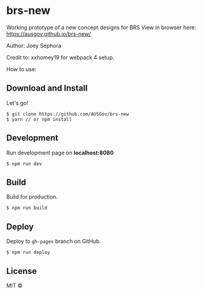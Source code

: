 # brs-new
Working prototype of a new concept designs for BRS
View in browser here: https://ausgov.github.io/brs-new/

Author: Joey Sephora

Credit to: xxhomey19 for webpack 4 setup.

How to use:

## Download and Install

Let's go!

```
$ git clone https://github.com/AUSGov/brs-new
$ yarn // or npm install
```

## Development

Run development page on **localhost:8080**

```
$ npm run dev
```

## Build

Build for production.

```
$ npm run build
```

## Deploy

Deploy to `gh-pages` branch on GitHub.

```
$ npm run deploy
```

## License

MIT ©

